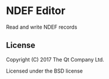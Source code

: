 # NDEF Editor

Read and write NDEF records

## License

Copyright (C) 2017  The Qt Company Ltd.

Licensed under the BSD license
